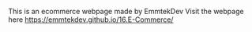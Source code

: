 This is an ecommerce webpage made by EmmtekDev
Visit the webpage here https://emmtekdev.github.io/16.E-Commerce/
